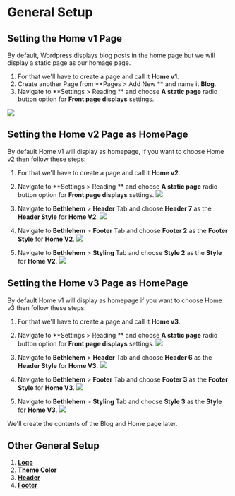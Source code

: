 # General Setup

## Setting the Home v1 Page

By default, Wordpress displays blog posts in the home page but we will display a static page as our homage page.
1. For that we'll have to create a page and call it **Home v1**.
2. Create another Page from **Pages > Add New ** and name it **Blog**.
3. Navigate to **Settings > Reading ** and choose **A static page** radio button option for **Front page displays** settings.

![](http://transvelo.github.io/docs/bethlehem/images/reading-settings-blog.png)

## Setting the Home v2 Page as HomePage

By default Home v1 will display as homepage, if you want to choose Home v2 then follow these steps:
1. For that we'll have to create a page and call it **Home v2**.
2. Navigate to **Settings > Reading ** and choose **A static page** radio button option for **Front page displays** settings.
 ![](http://transvelo.github.io/docs/bethlehem/images/choosing-homev2-page.png)

3. Navigate to **Bethlehem** > **Header** Tab and choose **Header 7** as the **Header Style** for **Home V2**.
 ![](http://transvelo.github.io/docs/bethlehem/images/choosing-homev2-header.png)

4. Navigate to **Bethlehem** > **Footer** Tab and choose **Footer 2** as the **Footer Style** for **Home V2**.
 ![](http://transvelo.github.io/docs/bethlehem/images/choosing-homv2-footer.png)

5. Navigate to **Bethlehem** > **Styling** Tab and choose **Style 2** as the **Style** for **Home V2**.
 ![](http://transvelo.github.io/docs/bethlehem/images/choosing-home2-style.png)

## Setting the Home v3 Page as HomePage

By default Home v1 will display as homepage if you want to choose Home v3 then follow these steps:
1. For that we'll have to create a page and call it **Home v3**.
2. Navigate to **Settings > Reading ** and choose **A static page** radio button option for **Front page displays** settings.
 ![](http://transvelo.github.io/docs/bethlehem/images/choosing-homev3-page.png)

3. Navigate to **Bethlehem** > **Header** Tab and choose **Header 6** as the **Header Style** for **Home V3**.
![](http://transvelo.github.io/docs/bethlehem/images/choosing-homev3-header.png)

4. Navigate to **Bethlehem** > **Footer** Tab and choose **Footer 3** as the **Footer Style** for **Home V3**.
 ![](http://transvelo.github.io/docs/bethlehem/images/choosing-homv3-footer.png)

5. Navigate to **Bethlehem** > **Styling** Tab and choose **Style 3** as the **Style** for **Home V3**.
 ![](http://transvelo.github.io/docs/bethlehem/images/choosing-home3-style.png)


We'll create the contents of the Blog and Home page later.

## Other General Setup

1. [**Logo**](logo.md)
2. [**Theme Color**](theme_color.md)
3. [**Header**](header.md)
4. [**Footer**](footer.md)




